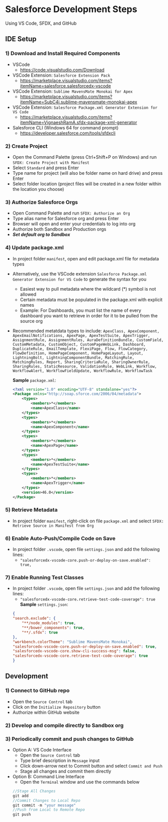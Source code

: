 # Salesforce Development Steps
Using VS Code, SFDX, and GitHub

## IDE Setup

### 1) Download and Install Required Components
- VSCode
	- https://code.visualstudio.com/Download
- VSCode Extension: `Salesforce Extension Pack`
	- https://marketplace.visualstudio.com/items?itemName=salesforce.salesforcedx-vscode
- VSCode Extension: `Sublime MavensMate Monokai for Apex`
	- https://marketplace.visualstudio.com/items?itemName=SubC4i.sublime-mavensmate-monokai-apex
- VSCode Extension: `Salesforce Package.xml Generator Extension for VS Code`
	- https://marketplace.visualstudio.com/items?itemName=VignaeshRamA.sfdx-package-xml-generator
- Salesforce CLI (Windows 64 for command prompt)
	- https://developer.salesforce.com/tools/sfdxcli

### 2) Create Project
- Open the Command Palette (press Ctrl+Shift+P on Windows) and run `SFDX: Create Project with Manifest`
- Select `Standard` and press Enter
- Type name for project (will also be folder name on hard drive) and press Enter
- Select folder location (project files will be created in a new folder within the location you choose)

### 3) Authorize Salesforce Orgs
- Open Command Palette and run `SFDX: Authorize an Org`
- Type alias name for Salesforce org and press Enter
- Browser will open and enter your credentials to log into org
- Authorize both Sandbox and Production orgs
- ***Set default org to Sandbox***

### 4) Update package.xml
- In project folder `manifest`, open and edit package.xml file for metadata types
- Alternatively, use the VSCode extension `Salesforce Package.xml Generator Extension for VS Code` to generate the syntax for you
	- Easiest way to pull metadata where the wildcard (*) symbol is not allowed
	- Certain metadata must be populated in the package.xml with explicit names
	- Example: For Dashboards, you must list the name of every dashboard you want to retrieve in order for it to be pulled from the source org
- Recommended metatdata types to include: `ApexClass, ApexComponent, ApexEmailNotifications, ApexPage, ApexTestSuite, ApexTrigger, AssignmentRule, AssignmentRules, AuraDefinitionBundle, CustomField, CustomMetadata, CustomObject, CustomPageWebLink, Dashboard, DuplicateRule, EmailTemplate, FlexiPage, Flow, FlowCategory, FlowDefinition, HomePageComponent, HomePageLayout, Layout, LightningBolt, LightningComponentBundle, MatchingRule, MatchingRules, Report, SharingCriteriaRule, SharingOwnerRule, SharingRules, StaticResource, ValidationRule, WebLink, Workflow, WorkflowAlert, WorkflowFieldUpdate, WorkflowRule, WorkflowTask`

	**Sample** `package.xml`:
	```xml
	<?xml version="1.0" encoding="UTF-8" standalone="yes"?>
	<Package xmlns="http://soap.sforce.com/2006/04/metadata">
		<types>
			<members>*</members>
			<name>ApexClass</name>
		</types>
		<types>
			<members>*</members>
			<name>ApexComponent</name>
		</types>
		<types>
			<members>*</members>
			<name>ApexPage</name>
		</types>
		<types>
			<members>*</members>
			<name>ApexTestSuite</name>
		</types>
		<types>
			<members>*</members>
			<name>ApexTrigger</name>
		</types>
		<version>46.0</version>
	</Package>
	```

### 5) Retrieve Metadata
- In project folder `manifest`, right-click on file `package.xml` and select `SFDX: Retrieve Source in Manifest from Org`

### 6) Enable Auto-Push/Compile Code on Save
- In project folder `.vscode`, open file `settings.json` and add the following lines:
	- ` "salesforcedx-vscode-core.push-or-deploy-on-save.enabled": true, `

### 7) Enable Running Test Classes
- In project folder `.vscode`, open file `settings.json` and add the following lines:
	- ` "salesforcedx-vscode-core.retrieve-test-code-coverage": true `
	**Sample** `settings.json`:
	```json
	{
	"search.exclude": {
		"**/node_modules": true,
		"**/bower_components": true,
		"**/.sfdx": true
	},
	"workbench.colorTheme": "Sublime MavensMate Monokai",
	"salesforcedx-vscode-core.push-or-deploy-on-save.enabled": true,
	"salesforcedx-vscode-core.show-cli-success-msg": false,
	"salesforcedx-vscode-core.retrieve-test-code-coverage": true
	}
	```

## Development

### 1) Connect to GitHub repo
- Open the `Source Control` tab
- Click on the `Initialize Repository` button
- Authorize within GitHub website

### 2) Develop and compile directly to Sandbox org

### 3) Periodically commit and push changes to GitHub
- Option A: VS Code Interface
    - Open the `Source Control` tab
    - Type brief description in `Message` input
    - Click down-arrow next to Commit button and select `Commit and Push`
    - Stage all changes and commit them directly
- Option B: Command Line Interface
    - Open the `Terminal` window and use the commands below
    ```javascript
    //Stage All Changes
    git add
    //Commit Changes to Local Repo
    git commit -m "your message"
    //Push from Local to Remote Repo
    git push
    ```
